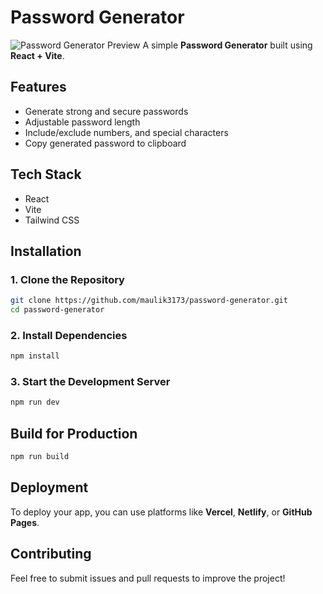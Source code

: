 # Password Generator
![Password Generator Preview](https://github.com/maulik3173/password-generator/blob/main/path-to-image.png)
A simple **Password Generator** built using **React + Vite**.

## Features
- Generate strong and secure passwords
- Adjustable password length
- Include/exclude numbers, and special characters
- Copy generated password to clipboard

## Tech Stack
- React
- Vite
- Tailwind CSS 

## Installation

### 1. Clone the Repository
```bash
git clone https://github.com/maulik3173/password-generator.git
cd password-generator
```

### 2. Install Dependencies
```bash
npm install
```

### 3. Start the Development Server
```bash
npm run dev
```

## Build for Production
```bash
npm run build
```

## Deployment
To deploy your app, you can use platforms like **Vercel**, **Netlify**, or **GitHub Pages**.

## Contributing
Feel free to submit issues and pull requests to improve the project!

